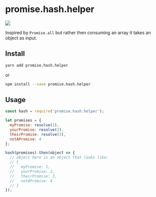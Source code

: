 # promise.hash.helper
![](https://github.com/stefanpenner/promise.hash.helper/workflows/CI/badge.svg)

Inspired by `Promise.all` but rather then consuming an array it takes an object as input.

## Install

```sh
yarn add promise.hash.helper
```

or

```sh
npm install --save promise.hash.helper
```

## Usage

```js
const hash = require('promise.hash.helper');

let promises = {
  myPromise: resolve(1),
  yourPromise: resolve(2),
  theirPromise: resolve(3),
  notAPromise: 4
};

hash(promises).then(object => {
  // object here is an object that looks like:
  // {
  //   myPromise: 1,
  //   yourPromise: 2,
  //   theirPromise: 3,
  //   notAPromise: 4
  // }
});
```
